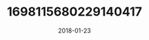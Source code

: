 ---
title: "1698115680229140417"
image: "2018-01-23 06.59.45 1698115680229140417_46248401"
date: "2018-01-23"
type: "photo"
---